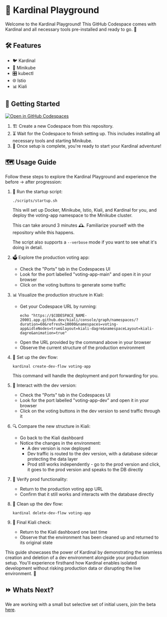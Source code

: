 # 🎡 Kardinal Playground

Welcome to the Kardinal Playground! This GitHub Codespace comes with Kardinal and all necessary tools pre-installed and ready to go. 🚀

## 🛠 Features

- 🐦 Kardinal
- 🚙 Minikube
- 🎛 kubectl
- 🌐 Istio
- 📊 Kiali

## 🚀 Getting Started

[![Open in GitHub Codespaces](https://github.com/codespaces/badge.svg)](https://github.com/codespaces/new?hide_repo_select=true&ref=main&repo=818205437&skip_quickstart=true&machine=standardLinux32gb&devcontainer_path=.devcontainer%2Fdevcontainer.json)

1. 🏗 Create a new Codespace from this repository.
2. ⏳ Wait for the Codespace to finish setting up. This includes installing all necessary tools and starting Minikube.
3. 🎉 Once setup is complete, you're ready to start your Kardinal adventure!

## 🗺 Usage Guide

Follow these steps to explore the Kardinal Playground and experience the before → after progression:

1. 🏁 Run the startup script:
   ```
   ./scripts/startup.sh
   ```
   This will set up Docker, Minikube, Istio, Kiali, and Kardinal for you, and deploy the voting-app namespace to the Minikube cluster.

   This can take around 3 minutes 🕰️. Familiarize yourself with the repository while this happens.

   The script also supports a `--verbose` mode if you want to see what it's doing in detail.

2. 🗳 Explore the production voting app:
   - Check the "Ports" tab in the Codespaces UI
   - Look for the port labelled "voting-app-main" and open it in your browser
   - Click on the voting buttons to generate some traffic

3. 📊 Visualize the production structure in Kiali:
   - Get your Codespace URL by running:
     ```
     echo "https://$CODESPACE_NAME-20001.app.github.dev/kiali/console/graph/namespaces/?duration=60&refresh=10000&namespaces=voting-app&idleNodes=true&layout=kiali-dagre&namespaceLayout=kiali-dagre&animation=true"
     ```
   - Open the URL provided by the command above in your browser
   - Observe the current structure of the production environment

4. 🔧 Set up the dev flow:
   ```
   kardinal create-dev-flow voting-app
   ```
   This command will handle the deployment and port forwarding for you.

5. 🧪 Interact with the dev version:
   - Check the "Ports" tab in the Codespaces UI
   - Look for the port labelled "voting-app-dev" and open it in your browser
   - Click on the voting buttons in the dev version to send traffic through it

6. 🔍 Compare the new structure in Kiali:
   - Go back to the Kiali dashboard
   - Notice the changes in the environment:
     - A dev version is now deployed
     - Dev traffic is routed to the dev version, with a database sidecar protecting the data layer
     - Prod still works independently - go to the prod version and click, it goes to the prod version and speaks to the DB directly

7. 🔄 Verify prod functionality:
   - Return to the production voting app URL
   - Confirm that it still works and interacts with the database directly

8. 🧹 Clean up the dev flow:
   ```
   kardinal delete-dev-flow voting-app
   ```

9. 🔎 Final Kiali check:
   - Return to the Kiali dashboard one last time
   - Observe that the environment has been cleaned up and returned to its original state

This guide showcases the power of Kardinal by demonstrating the seamless creation and deletion of a dev environment alongside your production setup. You'll experience firsthand how Kardinal enables isolated development without risking production data or disrupting the live environment. 🚀

## ⏩ Whats Next?

We are working with a small but selective set of initial users, join the beta [here](https://kardinal.dev/).
